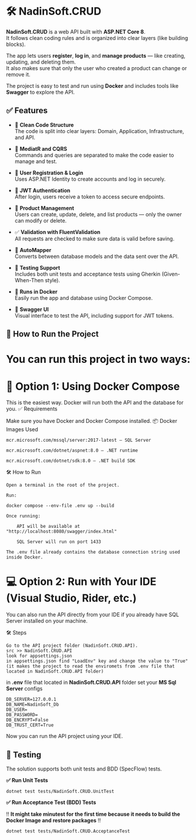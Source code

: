 # 🛠 NadinSoft.CRUD

**NadinSoft.CRUD** is a web API built with **ASP.NET Core 8**.  
It follows clean coding rules and is organized into clear layers (like building blocks).

The app lets users **register**, **log in**, and **manage products** — like creating, updating, and deleting them.  
It also makes sure that only the user who created a product can change or remove it.

The project is easy to test and run using **Docker** and includes tools like **Swagger** to explore the API.

## ✅ Features

- 🔄 **Clean Code Structure**  
  The code is split into clear layers: Domain, Application, Infrastructure, and API.

- 🧠 **MediatR and CQRS**  
  Commands and queries are separated to make the code easier to manage and test.

- 🔐 **User Registration & Login**  
  Uses ASP.NET Identity to create accounts and log in securely.

- 🔑 **JWT Authentication**  
  After login, users receive a token to access secure endpoints.

- 🧾 **Product Management**  
  Users can create, update, delete, and list products — only the owner can modify or delete.

- ✅ **Validation with FluentValidation**  
  All requests are checked to make sure data is valid before saving.

- 🔁 **AutoMapper**  
  Converts between database models and the data sent over the API.

- 🧪 **Testing Support**  
  Includes both unit tests and acceptance tests using Gherkin (Given-When-Then style).

- 🐳 **Runs in Docker**  
  Easily run the app and database using Docker Compose.

- 📘 **Swagger UI**  
  Visual interface to test the API, including support for JWT tokens.

## 🚀 How to Run the Project

# You can run this project in two ways:

# 🐳 Option 1: Using Docker Compose

This is the easiest way. Docker will run both the API and the database for you.
✅ Requirements

Make sure you have Docker and Docker Compose installed.
📦 Docker Images Used

    mcr.microsoft.com/mssql/server:2017-latest – SQL Server

    mcr.microsoft.com/dotnet/aspnet:8.0 – .NET runtime

    mcr.microsoft.com/dotnet/sdk:8.0 – .NET build SDK

🛠 How to Run

    Open a terminal in the root of the project.

    Run:

    docker compose --env-file .env up --build

    Once running:

        API will be available at "http://localhost:8080/swagger/index.html"

        SQL Server will run on port 1433

    The .env file already contains the database connection string used inside Docker.

# 💻 Option 2: Run with Your IDE (Visual Studio, Rider, etc.)

You can also run the API directly from your IDE if you already have SQL Server installed on your machine.

🛠 Steps

    Go to the API project folder (NadinSoft.CRUD.API).
    src >> NadinSoft.CRUD.API 
    look for appsettings.json
    in appsettings.json find "LoadEnv" key and change the value to "True"
    (it makes the project to read the enviromets from .env file that located in NadinSoft.CRUD.API folder)

in **.env** file that located in **NadinSoft.CRUD.API** folder set your **MS Sql Server** configs

```
DB_SERVER=127.0.0.1
DB_NAME=NadinSoft_Db
DB_USER=
DB_PASSWORD=
DB_ENCRYPT=False
DB_TRUST_CERT=True
```

Now you can run the API project using your IDE.

## 🧪 Testing

The solution supports both unit tests and BDD (SpecFlow) tests.

**✅ Run Unit Tests**

```
dotnet test tests/NadinSoft.CRUD.UnitTest
```

**✅ Run Acceptance Test (BDD) Tests**

!! **It might take minutest for the first time because it needs to build the Docker Image and restore packages** !!

```
dotnet test tests/NadinSoft.CRUD.AcceptanceTest
```